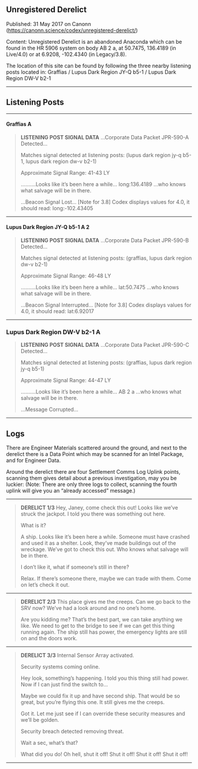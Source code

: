 ## Unregistered Derelict

Published: 31 May 2017 on Canonn (https://canonn.science/codex/unregistered-derelict/)

Content: Unregistered Derelict is an abandoned Anaconda which can be found in the HR 5906 system on body AB 2 a, at 50.7475, 136.4189 (in Live/4.0) or at 6.9208, -102.4340 (in Legacy/3.8).

The location of this site can be found by following the three nearby listening posts located in:
Graffias / Lupus Dark Region JY-Q b5-1 / Lupus Dark Region DW-V b2-1

* * *

## Listening Posts

* * *

#### Graffias A

> 
> **LISTENING POST SIGNAL DATA**
> …Corporate Data Packet JPR-590-A Detected…
> 
> Matches signal detected at listening posts: (lupus dark region jy-q b5-1, lupus dark region dw-v b2-1)
> 
> Approximate Signal Range: 41-43 LY
> 
> ……….Looks like it’s been here a while… long:136.4189 …who knows what salvage will be in there.
> 
> …Beacon Signal Lost…
> [Note for 3.8] Codex displays values for 4.0, it should read: long:-102.43405

* * *

#### Lupus Dark Region JY-Q b5-1 A 2

> 
> **LISTENING POST SIGNAL DATA**
> …Corporate Data Packet JPR-590-B Detected…
> 
> Matches signal detected at listening posts: (graffias, lupus dark region dw-v b2-1)
> 
> Approximate Signal Range: 46-48 LY
> 
> ……….Looks like it’s been here a while… lat:50.7475 …who knows what salvage will be in there.
> 
> …Beacon Signal Interrupted…
> [Note for 3.8] Codex displays values for 4.0, it should read: lat:6.92017

* * *

### Lupus Dark Region DW-V b2-1 A

> 
> **LISTENING POST SIGNAL DATA**
> …Corporate Data Packet JPR-590-C Detected…
> 
> Matches signal detected at listening posts: (graffias, lupus dark region jy-q b5-1)
> 
> Approximate Signal Range: 44-47 LY
> 
> ……….Looks like it’s been here a while… AB 2 a …who knows what salvage will be in there.
> 
> …Message Corrupted…

* * *

## Logs

There are Engineer Materials scattered around the ground, and next to the derelict there is a Data Point which may be scanned for an Intel Package, and for Engineer Data.

Around the derelict there are four Settlement Comms Log Uplink points, scanning them gives detail about a previous investigation, may you be luckier:
(Note: There are only three logs to collect, scanning the fourth uplink will give you an “already accessed” message.)

* * *

> 
> **DERELICT 1/3**
> Hey, Janey, come check this out! Looks like we’ve struck the jackpot. I told you there was something out here.
> 
> What is it?
> 
> A ship. Looks like it’s been here a while. Someone must have crashed and used it as a shelter. Look, they’ve made buildings out of the wreckage. We’ve got to check this out. Who knows what salvage will be in there.
> 
> I don’t like it, what if someone’s still in there?
> 
> Relax. If there’s someone there, maybe we can trade with them. Come on let’s check it out.

* * *

> 
> **DERELICT 2/3**
> This place gives me the creeps. Can we go back to the SRV now? We’ve had a look around and no one’s home.
> 
> Are you kidding me? That’s the best part, we can take anything we like. We need to get to the bridge to see if we can get this thing running again. The ship still has power, the emergency lights are still on and the doors work.

* * *

> 
> **DERELICT 3/3**
> Internal Sensor Array activated.
> 
> Security systems coming online.
> 
> Hey look, something’s happening. I told you this thing still had power. Now if I can just find the switch to…
> 
> Maybe we could fix it up and have second ship. That would be so great, but you’re flying this one. It still gives me the creeps.
> 
> Got it. Let me just see if I can override these security measures and we’ll be golden.
> 
> Security breach detected removing threat.
> 
> Wait a sec, what’s that?
> 
> What did you do! Oh hell, shut it off! Shut it off! Shut it off! Shut it off!

* * *
